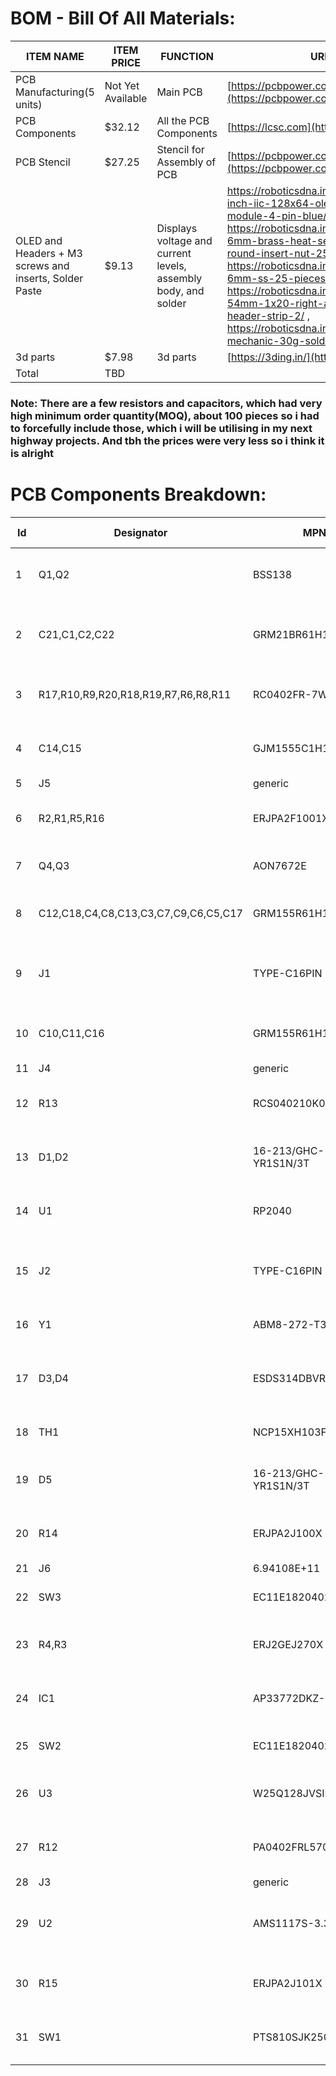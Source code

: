 # BOM - Bill Of All Materials:

| ITEM NAME                                              | ITEM PRICE        | FUNCTION                                                       | URL                                                                                                                                                                                                                                                                                                                                                                                           |
| ------------------------------------------------------ | ----------------- | -------------------------------------------------------------- | --------------------------------------------------------------------------------------------------------------------------------------------------------------------------------------------------------------------------------------------------------------------------------------------------------------------------------------------------------------------------------------------- |
| PCB Manufacturing(5 units)                             | Not Yet Available | Main PCB                                                       | [https://pcbpower.com](https://pcbpower.com/)                                                                                                                                                                                                                                                                                                                                                 |
| PCB Components                                         | $32.12            | All the PCB Components                                         | [https://lcsc.com](https://lcsc.com/)                                                                                                                                                                                                                                                                                                                                                         |
| PCB Stencil                                            | $27.25            | Stencil for Assembly of PCB                                    | [https://pcbpower.com](https://pcbpower.com/)                                                                                                                                                                                                                                                                                                                                                 |
| OLED and Headers + M3 screws and inserts, Solder Paste | $9.13             | Displays voltage and current levels, assembly body, and solder | https://roboticsdna.in/product/1-3-inch-iic-128x64-oled-display-module-4-pin-blue/ ,  https://roboticsdna.in/product/m3-x-6mm-brass-heat-set-threaded-round-insert-nut-25-pcs/ ,  https://roboticsdna.in/product/m3-6mm-ss-25-pieces/ ,  https://roboticsdna.in/product/2-54mm-1x20-right-angle-female-header-strip-2/ ,   https://roboticsdna.in/product/original-mechanic-30g-solder-paste/ |
| 3d parts                                               | $7.98             | 3d parts                                                       | [https://3ding.in/](https://3ding.in/)                                                                                                                                                                                                                                                                                                                                                        |
| Total                                                  | TBD               |                                                                |                                                                                                                                                                                                                                                                                                                                                                                               |

### Note: There are a few resistors and capacitors, which had very high minimum order quantity(MOQ), about 100 pieces so i had to forcefully include those, which i will be utilising in my next highway projects. And tbh the prices were very less so i think it is alright



# PCB Components Breakdown:  


| Id | Designator                           | MPN                  | Footprint                                      | DNP | MOQ | Price  | Quantity | Designation                        | Amount | LCSC Part No. | Supplier and ref                                                                                                                           |
| -- | ------------------------------------ | -------------------- | ---------------------------------------------- | --- | --- | ------ | -------- | ---------------------------------- | ------ | ------------- | ------------------------------------------------------------------------------------------------------------------------------------------ |
| 1  | Q1,Q2                                | BSS138               | SOT-23                                         | No  | Yes | 0.0571 | 10       | BSS138                             | 0.571  | C82045        | https://www.lcsc.com/product-detail/MOSFETs_onsemi-BSS138LT1G_C82045.html?s_z=n_bss138                                                     |
| 2  | C21,C1,C2,C22                        | GRM21BR61H106KE43L   | C_0805_2012Metric                              | No  | Yes | 0.0509 | 100      | 10u                                | 5.09   | C440198       | https://www.lcsc.com/product-detail/Multilayer-Ceramic-Capacitors-MLCC-SMD-SMT_Samsung-Electro-Mechanics-CL21A106KBYQNNE_C2932476.html     |
| 3  | R17,R10,R9,R20,R18,R19,R7,R6,R8,R11  | RC0402FR-7W5K1L      | R_0402_1005Metric                              | No  | Yes | 0.0057 | 100      | 5.1k                               | 0.57   | C278598       | https://www.lcsc.com/product-detail/Chip-Resistor-Surface-Mount_PANASONIC-ERJ2RKF5101X_C278598.html                                        |
| 4  | C14,C15                              | GJM1555C1H150FB01D   | C_0402_1005Metric                              | No  | Yes | 0.021  | 20       | 15p                                | 0.42   | C441742       | https://www.lcsc.com/product-detail/Multilayer-Ceramic-Capacitors-MLCC-SMD-SMT_Murata-Electronics-GJM1555C1H150FB01D_C441742.html          |
| 5  | J5                                   | generic              | PinHeader_1x04_P2.54mm_Vertical                | Yes | Yes | 0      | 1        | Conn_01x04_Socket_external         | 0      |               | \-                                                                                                                                         |
| 6  | R2,R1,R5,R16                         | ERJPA2F1001X         | R_0402_1005Metric                              | No  | Yes | 0.027  | 20       | 1k                                 | 0.54   | C427241       | https://www.lcsc.com/product-detail/Chip-Resistor-Surface-Mount_PANASONIC-ERJPA2F1001X_C427241.html                                        |
| 7  | Q4,Q3                                | AON7672E             | TRANS_AONR21307                                | No  | No  | 0.7665 | 5        | AON7672E                           | 3.8325 | C176755       | https://www.lcsc.com/product-detail/MOSFETs_Alpha-Omega-Semicon-AON7262E_C176755.html                                                      |
| 8  | C12,C18,C4,C8,C13,C3,C7,C9,C6,C5,C17 | GRM155R61H104JE14D   | C_0402_1005Metric                              | No  | Yes | 0.0074 | 100      | 100n                               | 0.74   | C426067       | https://www.lcsc.com/product-detail/Multilayer-Ceramic-Capacitors-MLCC-SMD-SMT_Murata-Electronics-GRM155R61H104JE14D_C426067.html          |
| 9  | J1                                   | TYPE-C16PIN          | USB_C_Receptacle_XKB_U262-16XN-4BVC11          | No  | Yes | 0.0656 | 10       | USB_C_Receptacle_USB2.0_14P_RP2040 | 0.656  | C393939       | https://www.lcsc.com/product-detail/USB-Connectors_SHOU-HAN-TYPE-C16PIN_C393939.html?s_z=n_USB_C_Receptacle_XKB_U262-16XN-4BVC11           |
| 10 | C10,C11,C16                          | GRM155R61H105KE05D   | C_0402_1005Metric                              | No  | Yes | 0.0247 | 20       | 1u                                 | 0.494  | C1518208      | https://www.lcsc.com/product-detail/Multilayer-Ceramic-Capacitors-MLCC-SMD-SMT_Murata-Electronics-GRM155R61H105KE05D_C1518208.html         |
| 11 | J4                                   | generic              | PinHeader_1x03_P2.54mm_Vertical                | Yes | Yes | 0      | 1        | Conn_01x03_Pin_SWD                 | 0      |               | \-                                                                                                                                         |
| 12 | R13                                  | RCS040210K0FKED      | R_0402_1005Metric                              | No  | Yes | 0.0278 | 50       | 10k                                | 1.39   | C3020235      | https://www.lcsc.com/product-detail/Chip-Resistor-Surface-Mount_Vishay-Intertech-RCS040210K0FKED_C3020235.html                             |
| 13 | D1,D2                                | 16-213/GHC-YR1S1N/3T | LED_0402_1005Metric                            | No  | Yes | 0.0526 | 20       | LED                                | 1.052  | C2980183      | https://www.lcsc.com/product-detail/LED-Indication-Discrete_Everlight-Elec-16-213-GHC-YR1S1N-3T_C2980183.html?s_z=n_LED                    |
| 14 | U1                                   | RP2040               | QFN-56-1EP_7x7mm_P0.4mm_EP3.2x3.2mm            | No  | No  | 1.1274 | 2        | RP2040                             | 2.2548 | C2040         | https://www.lcsc.com/product-detail/Microcontrollers-MCU-MPU-SOC_Raspberry-Pi-RP2040_C2040.html?s_z=n_rp2040                               |
| 15 | J2                                   | TYPE-C16PIN          | USB_C_Receptacle_XKB_U262-16XN-4BVC11          | No  | No  | 0.0656 | 0        | USB_C_Receptacle_USB2.0_14P        | 0      | C393939       | https://www.lcsc.com/product-detail/USB-Connectors_SHOU-HAN-TYPE-C16PIN_C393939.html?s_z=n_USB_C_Receptacle_XKB_U262-16XN-4BVC11           |
| 16 | Y1                                   | ABM8-272-T3          | Crystal_SMD_3225-4Pin_3.2x2.5mm                | No  | No  | 0.3856 | 2        | Crystal_GND24                      | 0.7712 | C20625731     | https://www.lcsc.com/product-detail/Crystals_Abracon-LLC-ABM8-272-T3_C20625731.html?s_z=n_abm8                                             |
| 17 | D3,D4                                | ESDS314DBVR          | SOT-23-5                                       | No  | Yes | 0.2348 | 5        | ESDS314DBVR                        | 1.174  | C1847859      | https://www.lcsc.com/product-detail/ESD-and-Surge-Protection-TVS-ESD_Texas-Instruments-ESDS314DBVR_C1847859.html?s_z=n_ESDS314DBVR         |
| 18 | TH1                                  | NCP15XH103F03RC      | R_0402_1005Metric                              | No  | Yes | 0.0104 | 1        | 10k @ 25C                          | 0.0104 | C209959       | https://www.lcsc.com/product-detail/NTC-Thermistors_TDK-NTCG103JF103FT1_C209959.html                                                       |
| 19 | D5                                   | 16-213/GHC-YR1S1N/3T | LED_0402_1005Metric_Pad0.77x0.64mm_HandSolder  | No  | Yes | 0.0526 | 0        | LED                                | 0      | C2980183      | https://www.lcsc.com/product-detail/LED-Indication-Discrete_Everlight-Elec-16-213-GHC-YR1S1N-3T_C2980183.html?s_z=n_LED                    |
| 20 | R14                                  | ERJPA2J100X          | R_0402_1005Metric                              | No  | Yes | 0.0201 | 20       | 10                                 | 0.402  | C427198       | https://www.lcsc.com/product-detail/Chip-Resistor-Surface-Mount_PANASONIC-ERJPA2J100X_C427198.html                                         |
| 21 | J6                                   | 6.94108E+11          | BarrelJack_Wuerth_6941xx301002                 | Yes | Yes | 0      | 0        | Barrel_Jack                        | 0      |               |                                                                                                                                            |
| 22 | SW3                                  | EC11E1820402         | RotaryEncoder_Alps_EC11E-Switch_Vertical_H20mm | No  | Yes | 1.548  | 1        | RotaryEncoder_Switch_Current       | 1.548  | C361167       | https://www.lcsc.com/product-detail/Rotary-Encoders_ALPSALPINE-EC11E1820402_C361167.html                                                   |
| 23 | R4,R3                                | ERJ2GEJ270X          | R_0402_1005Metric                              | No  | Yes | 0.0039 | 100      | 27                                 | 0.39   | C278580       | https://www.lcsc.com/product-detail/Chip-Resistor-Surface-Mount_PANASONIC-ERJ2GEJ270X_C278580.html                                         |
| 24 | IC1                                  | AP33772DKZ-13        | AP33772SDKZ13FA01                              | No  | No  | 1.6472 | 2        | AP33772SDKZ-13-FA01                | 3.2944 | C5244513      | https://www.lcsc.com/product-detail/AC-DC-Controllers-and-Regulators_Diodes-Incorporated-AP33772DKZ-13_C5244513.html?s_z=n_AP3377          |
| 25 | SW2                                  | EC11E1820402         | RotaryEncoder_Alps_EC11E-Switch_Vertical_H20mm | No  | Yes | 1.548  | 1        | RotaryEncoder_Switch_Voltage       | 1.548  | C361167       | https://www.lcsc.com/product-detail/Rotary-Encoders_ALPSALPINE-EC11E1820402_C361167.html                                                   |
| 26 | U3                                   | W25Q128JVSIM         | SOIC-8_5.23x5.23mm_P1.27mm                     | No  | Yes | 1.1083 | 5        | W25Q128JVS                         | 5.5415 | C2613930      | https://www.lcsc.com/product-detail/NOR-FLASH_Winbond-Elec-W25Q128JVSIM_C2613930.html?s_z=n_W25Q128JVS                                     |
| 27 | R12                                  | PA0402FRL570R005L    | R_0402_1005Metric                              | No  | Yes | 0.0679 | 5        | 5m                                 | 0.3395 | C723468       | https://www.lcsc.com/product-detail/Current-Sense-Resistors-Shunt-Resistors_YAGEO-PA0402FRL570R005L_C723468.html                           |
| 28 | J3                                   | generic              | PinHeader_1x04_P2.54mm_Vertical                | Yes | Yes | 0      | 0        | Conn_01x04_Socket_OLED             | 0      |               |                                                                                                                                            |
| 29 | U2                                   | AMS1117S-3.3         | SOT-89-3                                       | No  | Yes | 0.1057 | 5        | AMS1117s-3.3                       | 0.5285 | C917152       | https://www.lcsc.com/product-detail/Voltage-Regulators-Linear-Low-Drop-Out-LDO-Regulators_JSMSEMI-AMS1117S-3-3_C917152.html?s_z=n_ams1117s |
| 30 | R15                                  | ERJPA2J101X          | R_0402_1005Metric                              | No  | Yes | 0.0374 | 20       | 100                                | 0.748  | C427204       | https://www.lcsc.com/product-detail/Chip-Resistor-Surface-Mount_PANASONIC-ERJPA2J101X_C427204.html                                         |
| 31 | SW1                                  | PTS810SJK250SMTRLFS  | SW_SPST_PTS810                                 | No  | No  | 0.6744 | 2        | SW_Push                            | 1.3488 | C221896       | https://www.lcsc.com/product-detail/Tactile-Switches_C-K-PTS810SJK250SMTRLFS_C221896.html?s_z=n_C221896                                    |
